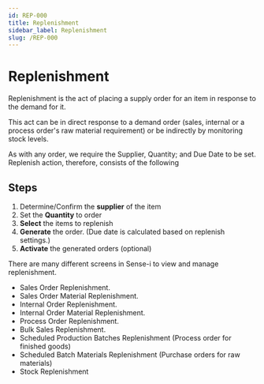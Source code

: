 ```yaml
---
id: REP-000
title: Replenishment
sidebar_label: Replenishment
slug: /REP-000
---
```


# Replenishment

Replenishment is the act of placing a supply order for an item in response to the demand for it.

This act can be in direct response to a demand order (sales, internal or a process order's raw material requirement) or be indirectly by monitoring stock levels.

As with any order, we require the Supplier, Quantity; and Due Date to be set.
 Replenish action, therefore, consists of the following

## Steps

1. Determine/Confirm the **supplier** of the item
2. Set the **Quantity** to order
3. **Select** the items to replenish
4. **Generate** the order. (Due date is calculated based on replenish settings.)
5. **Activate** the generated orders (optional)

There are many different screens in Sense-i to view and manage replenishment.

- Sales Order Replenishment.
- Sales Order Material Replenishment.
- Internal Order Replenishment.
- Internal Order Material Replenishment.
- Process Order Replenishment.
- Bulk Sales Replenishment.
- Scheduled Production Batches Replenishment (Process order for finished goods)
- Scheduled Batch Materials Replenishment (Purchase orders for raw materials)
- Stock Replenishment


